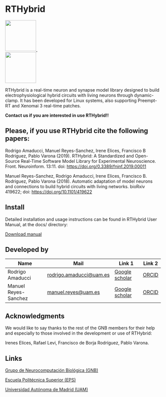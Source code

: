 # RTHybrid

<a target="_blank" rel="noopener noreferrer" href="https://github.com/GNB-UAM/RTHybrid"> <img src="https://github.com/GNB-UAM/RTHy_plot_tool/raw/master/assets/logo_rthy.png" width="100" height="100"> </a>&nbsp;&nbsp;&nbsp;&nbsp;&nbsp;&nbsp;&nbsp;&nbsp;&nbsp;&nbsp;&nbsp;	
<a target="_blank" rel="noopener noreferrer" href="https://github.com/GNB-UAM"> <img src="https://github.com/GNB-UAM/RTHy_plot_tool/raw/master/assets/logo_gnb.png" width="100" height="100"> </a>

RTHybrid is a real-time neuron and synapse model library designed to build electrophysiological hybrid circuits with living neurons through dynamic-clamp. It has been developed for Linux systems, also supporting Preempt-RT and Xenomai 3 real-time patches.

**Contact us if you are interested in use RTHybrid!!**

## Please, if you use RTHybrid cite the following papers:

Rodrigo Amaducci, Manuel Reyes-Sanchez, Irene Elices, Francisco B 
Rodriguez, Pablo Varona (2019). RTHybrid: A Standardized and Open-Source Real-Time Software Model Library for Experimental Neuroscience. Front. Neuroinform. 13:11. doi: https://doi.org/0.3389/fninf.2019.00011

Manuel Reyes-Sanchez, Rodrigo Amaducci, Irene Elices, Francisco B. 
Rodriguez, Pablo Varona (2018). Automatic adaptation of model neurons and 
connections to build hybrid circuits with living networks. bioRxiv 
419622; doi: https://doi.org/10.1101/419622

## Install
Detailed installation and usage instructions can be found in RTHybrid User Manual, at the docs/ directory:

[Download manual](https://github.com/GNB-UAM/RTHybrid/raw/master/docs/RTHybrid_User_Manual.pdf)

## Developed by

| Name                 | Mail                    | Link 1                                                | Link 2 |
|----------------------|-------------------------|-------------------------------------------------------|--------|
| Rodrigo Amaducci     | rodrigo.amaducci@uam.es | [Google scholar](https://scholar.google.es/citations?user=Lq4ogOQAAAAJ) | [ORCID](http://orcid.org/0000-0003-2489-5569) |
| Manuel Reyes-Sanchez | manuel.reyes@uam.es     | [Google scholar](https://scholar.google.es/citations?user=JlKzj1cAAAAJ) |  [ORCID](http://orcid.org/0000-0003-2909-4664) | 

## Acknowledgments

We would like to say thanks to the rest of the GNB members for their help and especially to those involved in the development or use of RTHybrid:

Irenes Elices, Rafael Levi, Francisco de Borja Rodríguez, Pablo Varona.

## Links

[Grupo de Neurocomputación Biológica (GNB)](http://arantxa.ii.uam.es/~gnb/)

[Escuela Politécnica Superior (EPS)](http://www.uam.es/ss/Satellite/EscuelaPolitecnica/es/home.htm)

[Universidad Autónoma de Madrid (UAM)](http://www.uam.es)
